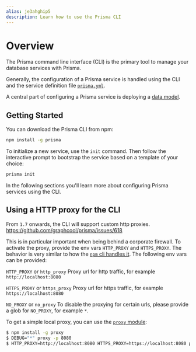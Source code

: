 ```yaml
---
alias: je3ahghip5
description: Learn how to use the Prisma CLI
---
```


# Overview

The Prisma command line interface (CLI) is the primary tool to manage your database services with Prisma.

Generally, the configuration of a Prisma service is handled using the CLI and the service definition file [`prisma.yml`](!alias-foatho8aip).

A central part of configuring a Prisma service is deploying a [data model](!alias-eiroozae8u).

## Getting Started

You can download the Prisma CLI from npm:

```sh
npm install -g prisma
```

To initialize a new service, use the `init` command. Then follow the interactive prompt to bootstrap the service based on a template of your choice:

```sh
prisma init
```

In the following sections you'll learn more about configuring Prisma services using the CLI.

## Using a HTTP proxy for the CLI

From `1.7` onwards, the CLI will support custom http proxies.
https://github.com/graphcool/prisma/issues/618

This is in particular important when being behind a corporate firewall.
To activate the proxy, provide the env vars `HTTP_PROXY` and `HTTPS_PROXY`.
The behavior is very similar to how the [`npm` cli handles it](https://docs.npmjs.com/misc/config#https-proxy).
The following env vars can be provided:

`HTTP_PROXY` or `http_proxy`
Proxy url for http traffic, for example `http://localhost:8080`

`HTTPS_PROXY` or `https_proxy`
Proxy url for https traffic, for example `https://localhost:8080`

`NO_PROXY` or `no_proxy`
To disable the proxying for certain urls, please provide a glob for `NO_PROXY`, for example `*`.

To get a simple local proxy, you can use the [`proxy` module](https://www.npmjs.com/package/proxy):
```bash
$ npm install -g proxy
$ DEBUG="*" proxy -p 8080
$ HTTP_PROXY=http://localhost:8080 HTTPS_PROXY=https://localhost:8080 prisma deploy
```